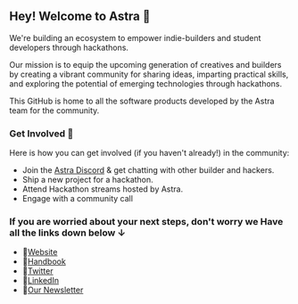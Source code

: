 ## Hey! Welcome to Astra 👋

We're building an ecosystem to empower indie-builders and student developers through hackathons.

Our mission is to equip the upcoming generation of creatives and builders by creating a vibrant community for sharing ideas, imparting practical skills, and exploring the potential of emerging technologies through hackathons.

This GitHub is home to all the software products developed by the Astra team for the community.

### Get Involved 🔨

Here is how you can get involved (if you haven't already!) in the community:

- Join the [Astra Discord](https://discord.com/invite/ztCZXZjj7T) & get chatting with other builder and hackers.
- Ship a new project for a hackathon.
- Attend Hackathon streams hosted by Astra.
- Engage with a community call

### If you are worried about your next steps, don't worry we Have all the links down below ↓

- 🔗[Website](https://theastra.org)
- 🔗[Handbook](https://sparkhandbook.vercel.app)
- 🔗[Twitter](https://twitter.com/astraorg)
- 🔗[LinkedIn](https://www.linkedin.com/company/astraorg)
- 🔗[Our Newsletter](https://astraorg.substack.com)
